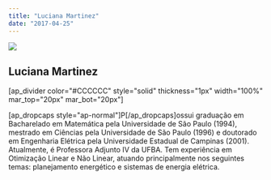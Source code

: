 ```yaml
---
title: "Luciana Martinez"
date: "2017-04-25"
---
```


![](images/Luciana_Martinez-282x300.jpg)

## Luciana Martinez

\[ap\_divider color="#CCCCCC" style="solid" thickness="1px" width="100%" mar\_top="20px" mar\_bot="20px"\]

\[ap\_dropcaps style="ap-normal"\]P\[/ap\_dropcaps\]ossui graduação em Bacharelado em Matemática pela Universidade de São Paulo (1994), mestrado em Ciências pela Universidade de São Paulo (1996) e doutorado em Engenharia Elétrica pela Universidade Estadual de Campinas (2001). Atualmente, é Professora Adjunto IV da UFBA. Tem experiência em Otimização Linear e Não Linear, atuando principalmente nos seguintes temas: planejamento energético e sistemas de energia elétrica.
